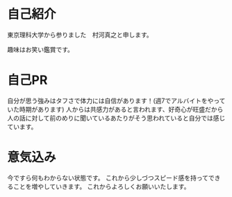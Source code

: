 # 自己紹介
東京理科大学から参りました　村河真之と申します。

趣味はお笑い鑑賞です。

# 自己PR
自分が思う強みはタフさで体力には自信があります！(週7でアルバイトをやっていた時期があります)
人からは共感力があると言われます、好奇心が旺盛だから人の話に対して前のめりに聞いているあたりがそう思われていると自分では感じています。

# 意気込み
今ですら何もわからない状態です。
これから少しづつスピード感を持ってできることを増やしていきます。
これからよろしくお願いいたします。

<!---
Murakawa582/Murakawa582 is a ✨ special ✨ repository because its `README.md` (this file) appears on your GitHub profile.
You can click the Preview link to take a look at your changes.
--->
